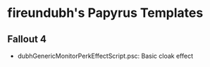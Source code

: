 # fireundubh's Papyrus Templates

## Fallout 4

* dubhGenericMonitorPerkEffectScript.psc: Basic cloak effect